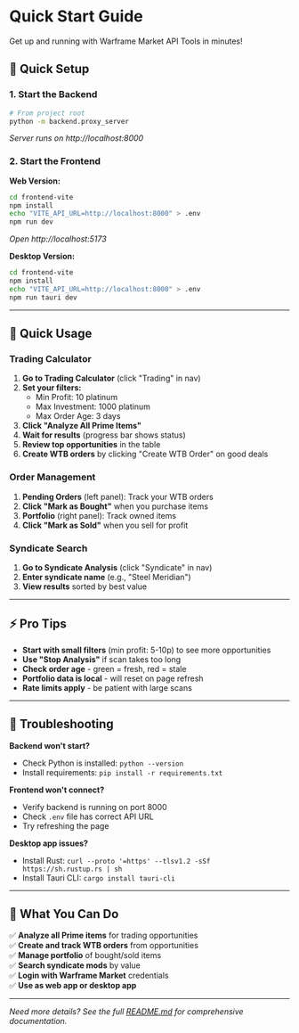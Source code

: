 # Quick Start Guide

Get up and running with Warframe Market API Tools in minutes!

## 🚀 Quick Setup

### 1. Start the Backend
```bash
# From project root
python -m backend.proxy_server
```
*Server runs on http://localhost:8000*

### 2. Start the Frontend

**Web Version:**
```bash
cd frontend-vite
npm install
echo "VITE_API_URL=http://localhost:8000" > .env
npm run dev
```
*Open http://localhost:5173*

**Desktop Version:**
```bash
cd frontend-vite
npm install
echo "VITE_API_URL=http://localhost:8000" > .env
npm run tauri dev
```

---

## 🎯 Quick Usage

### Trading Calculator
1. **Go to Trading Calculator** (click "Trading" in nav)
2. **Set your filters:**
   - Min Profit: 10 platinum
   - Max Investment: 1000 platinum  
   - Max Order Age: 3 days
3. **Click "Analyze All Prime Items"**
4. **Wait for results** (progress bar shows status)
5. **Review top opportunities** in the table
6. **Create WTB orders** by clicking "Create WTB Order" on good deals

### Order Management
1. **Pending Orders** (left panel): Track your WTB orders
2. **Click "Mark as Bought"** when you purchase items
3. **Portfolio** (right panel): Track owned items
4. **Click "Mark as Sold"** when you sell for profit

### Syndicate Search
1. **Go to Syndicate Analysis** (click "Syndicate" in nav)
2. **Enter syndicate name** (e.g., "Steel Meridian")
3. **View results** sorted by best value

---

## ⚡ Pro Tips

- **Start with small filters** (min profit: 5-10p) to see more opportunities
- **Use "Stop Analysis"** if scan takes too long
- **Check order age** - green = fresh, red = stale
- **Portfolio data is local** - will reset on page refresh
- **Rate limits apply** - be patient with large scans

---

## 🔧 Troubleshooting

**Backend won't start?**
- Check Python is installed: `python --version`
- Install requirements: `pip install -r requirements.txt`

**Frontend won't connect?**
- Verify backend is running on port 8000
- Check `.env` file has correct API URL
- Try refreshing the page

**Desktop app issues?**
- Install Rust: `curl --proto '=https' --tlsv1.2 -sSf https://sh.rustup.rs | sh`
- Install Tauri CLI: `cargo install tauri-cli`

---

## 📱 What You Can Do

✅ **Analyze all Prime items** for trading opportunities  
✅ **Create and track WTB orders** from opportunities  
✅ **Manage portfolio** of bought/sold items  
✅ **Search syndicate mods** by value  
✅ **Login with Warframe Market** credentials  
✅ **Use as web app or desktop app**  

---

*Need more details? See the full [README.md](README.md) for comprehensive documentation.* 